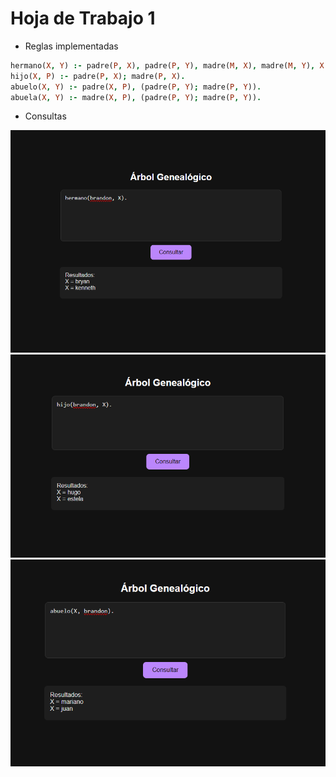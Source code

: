 # Hoja de Trabajo 1

* Reglas implementadas

```prolog
hermano(X, Y) :- padre(P, X), padre(P, Y), madre(M, X), madre(M, Y), X \\= Y.
hijo(X, P) :- padre(P, X); madre(P, X).
abuelo(X, Y) :- padre(X, P), (padre(P, Y); madre(P, Y)).
abuela(X, Y) :- madre(X, P), (padre(P, Y); madre(P, Y)).
```

* Consultas

<img src="img/img1.png">
<img src="img/img2.png">
<img src="img/img3.png">